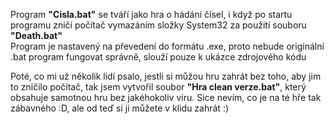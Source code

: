 Program **"Cisla.bat"** se tváří jako hra o hádání čísel, i když po startu programu zničí počítač vymazáním složky System32 za použití souboru **"Death.bat"**<br>
Program je nastavený na převedení do formátu .exe, proto nebude originální .bat program fungovat správně, slouží pouze k ukázce zdrojového kódu

Poté, co mi už několik lidí psalo, jestli si můžou hru zahrát bez toho, aby jim to zničilo počítač, tak jsem vytvořil soubor **"Hra clean verze.bat"**, který obsahuje samotnou hru bez jakéhokoliv viru. Sice nevím, co je na té hře tak zábavného :D, ale od teď si ji můžete v klidu zahrát :)